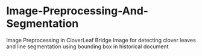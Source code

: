 # Image-Preprocessing-And-Segmentation
Image Preprocessing in CloverLeaf Bridge Image for detecting clover leaves and line segmentation using bounding box in historical document
